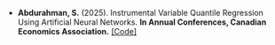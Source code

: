 - <strong> Abdurahman, S.</strong> (2025). Instrumental Variable Quantile Regression Using Artificial Neural Networks. <strong>In Annual Conferences, Canadian Economics Association.</strong> [[Code]](https://github.com/samiabd8/IVQRNN/blob/main/IVQRNN_Abdurahman_CEA2025.pdf)


